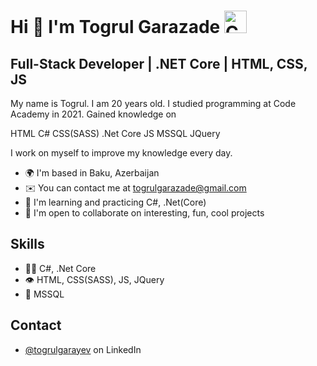 
Hi 👋 I'm Togrul Garazade <img src="https://cdn.iconscout.com/icon/free/png-256/csharp-1175240.png" width="36" height="36" alt="CSharp" />
============================

## Full-Stack Developer | .NET Core | HTML, CSS, JS
My name is Togrul. I am 20 years old. I studied programming at Code Academy in 2021.
Gained knowledge on 

HTML          C#
CSS(SASS)     .Net Core 
JS            MSSQL
JQuery

I work on myself to improve my knowledge every day.

* 🌍  I'm based in Baku, Azerbaijan
* ✉️  You can contact me at [togrulgarazade@gmail.com](mailto:togrulgarazade@gmail.com)
* 🧠  I'm learning and practicing C#, .Net(Core)
* 🤝  I'm open to collaborate on interesting, fun, cool projects

## Skills
- 👨‍💻 C#, .Net Core
- 👁️ HTML, CSS(SASS), JS, JQuery
- 💽 MSSQL

## Contact
- [@togrulgarayev](https://www.linkedin.com/in/togrulgarazade/) on LinkedIn
